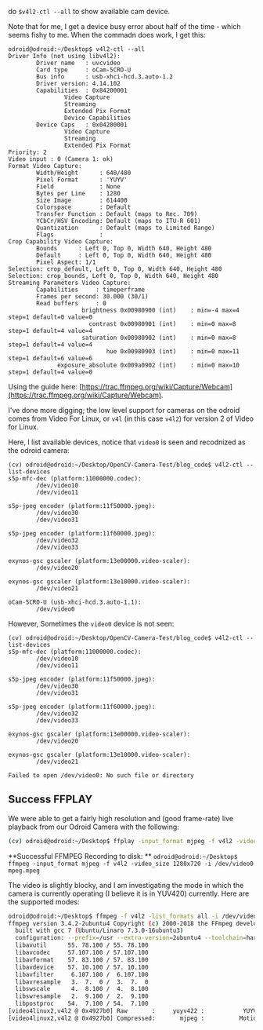 do `$v4l2-ctl --all` to show available cam device.

Note that for me, I get a device busy error about half of the time - which seems fishy to me.  When the commadn does work, I get this:

```
odroid@odroid:~/Desktop$ v4l2-ctl --all
Driver Info (not using libv4l2):
        Driver name   : uvcvideo
        Card type     : oCam-5CRO-U
        Bus info      : usb-xhci-hcd.3.auto-1.2
        Driver version: 4.14.102
        Capabilities  : 0x84200001
                Video Capture
                Streaming
                Extended Pix Format
                Device Capabilities
        Device Caps   : 0x04200001
                Video Capture
                Streaming
                Extended Pix Format
Priority: 2
Video input : 0 (Camera 1: ok)
Format Video Capture:
        Width/Height      : 640/480
        Pixel Format      : 'YUYV'
        Field             : None
        Bytes per Line    : 1280
        Size Image        : 614400
        Colorspace        : Default
        Transfer Function : Default (maps to Rec. 709)
        YCbCr/HSV Encoding: Default (maps to ITU-R 601)
        Quantization      : Default (maps to Limited Range)
        Flags             : 
Crop Capability Video Capture:
        Bounds      : Left 0, Top 0, Width 640, Height 480
        Default     : Left 0, Top 0, Width 640, Height 480
        Pixel Aspect: 1/1
Selection: crop_default, Left 0, Top 0, Width 640, Height 480
Selection: crop_bounds, Left 0, Top 0, Width 640, Height 480
Streaming Parameters Video Capture:
        Capabilities     : timeperframe
        Frames per second: 30.000 (30/1)
        Read buffers     : 0
                     brightness 0x00980900 (int)    : min=-4 max=4 step=1 default=0 value=0
                       contrast 0x00980901 (int)    : min=0 max=8 step=1 default=4 value=4
                     saturation 0x00980902 (int)    : min=0 max=8 step=1 default=4 value=4
                            hue 0x00980903 (int)    : min=0 max=11 step=1 default=6 value=6
              exposure_absolute 0x009a0902 (int)    : min=0 max=10 step=1 default=4 value=0

```


Using the guide here: [https://trac.ffmpeg.org/wiki/Capture/Webcam](https://trac.ffmpeg.org/wiki/Capture/Webcam).

I've done more digging; the low level support for cameras on the odroid comes from Video For Linux, or `v4l` (in this case `v4l2`) for version 2 of Video for Linux.  

Here, I list available devices, notice that `video0` is seen and recodnized as the odroid camera: 

```
(cv) odroid@odroid:~/Desktop/OpenCV-Camera-Test/blog_code$ v4l2-ctl --list-devices
s5p-mfc-dec (platform:11000000.codec):
        /dev/video10
        /dev/video11

s5p-jpeg encoder (platform:11f50000.jpeg):
        /dev/video30
        /dev/video31

s5p-jpeg encoder (platform:11f60000.jpeg):
        /dev/video32
        /dev/video33

exynos-gsc gscaler (platform:13e00000.video-scaler):
        /dev/video20

exynos-gsc gscaler (platform:13e10000.video-scaler):
        /dev/video21

oCam-5CRO-U (usb-xhci-hcd.3.auto-1.1):
        /dev/video0

```

However, Sometimes the `video0` device is not seen: 
```
(cv) odroid@odroid:~/Desktop/OpenCV-Camera-Test/blog_code$ v4l2-ctl --list-devices
s5p-mfc-dec (platform:11000000.codec):
        /dev/video10
        /dev/video11

s5p-jpeg encoder (platform:11f50000.jpeg):
        /dev/video30
        /dev/video31

s5p-jpeg encoder (platform:11f60000.jpeg):
        /dev/video32
        /dev/video33

exynos-gsc gscaler (platform:13e00000.video-scaler):
        /dev/video20

exynos-gsc gscaler (platform:13e10000.video-scaler):
        /dev/video21

Failed to open /dev/video0: No such file or directory
```

## Success FFPLAY
We were able to get a fairly high resolution and (good frame-rate) live playback from our Odroid Camera with the following:

```bash
(cv) odroid@odroid:~/Desktop$ ffplay -input_format mjpeg -f v4l2 -video_size 1280x720 -i /dev/video0
```
**Successful FFMPEG Recording to disk: ** `odroid@odroid:~/Desktop$ ffmpeg -input_format mjpeg -f v4l2 -video_size 1280x720 -i /dev/video0 mpeg.mpeg`

The video is slightly blocky, and I am investigating the mode in which the camera is currently operating (I believe it is in YUV420) currently.  Here are the supported modes:

```bash
odroid@odroid:~/Desktop$ ffmpeg -f v4l2 -list_formats all -i /dev/video0
ffmpeg version 3.4.2-2ubuntu4 Copyright (c) 2000-2018 the FFmpeg developers
  built with gcc 7 (Ubuntu/Linaro 7.3.0-16ubuntu3)
  configuration: --prefix=/usr --extra-version=2ubuntu4 --toolchain=hardened --libdir=/usr/lib/arm-linux-gnueabihf --incdir=/usr/include/arm-linux-gnueabihf --enable-gpl --disable-stripping --enable-avresample --enable-avisynth --enable-gnutls --enable-ladspa --enable-libass --enable-libbluray --enable-libbs2b --enable-libcaca --enable-libcdio --enable-libflite --enable-libfontconfig --enable-libfreetype --enable-libfribidi --enable-libgme --enable-libgsm --enable-libmp3lame --enable-libmysofa --enable-libopenjpeg --enable-libopenmpt --enable-libopus --enable-libpulse --enable-librubberband --enable-librsvg --enable-libshine --enable-libsnappy --enable-libsoxr --enable-libspeex --enable-libssh --enable-libtheora --enable-libtwolame --enable-libvorbis --enable-libvpx --enable-libwavpack --enable-libwebp --enable-libx265 --enable-libxml2 --enable-libxvid --enable-libzmq --enable-libzvbi --enable-omx --enable-openal --enable-opengl --enable-sdl2 --enable-v4l2_m2m --enable-libdc1394 --enable-libdrm --enable-libiec61883 --enable-chromaprint --enable-frei0r --enable-libopencv --enable-libx264 --enable-shared
  libavutil      55. 78.100 / 55. 78.100
  libavcodec     57.107.100 / 57.107.100
  libavformat    57. 83.100 / 57. 83.100
  libavdevice    57. 10.100 / 57. 10.100
  libavfilter     6.107.100 /  6.107.100
  libavresample   3.  7.  0 /  3.  7.  0
  libswscale      4.  8.100 /  4.  8.100
  libswresample   2.  9.100 /  2.  9.100
  libpostproc    54.  7.100 / 54.  7.100
[video4linux2,v4l2 @ 0x4927b0] Raw       :     yuyv422 :           YUYV 4:2:2 : 2592x1944 1920x1080 1280x960 1280x720 640x480 320x240
[video4linux2,v4l2 @ 0x4927b0] Compressed:       mjpeg :          Motion-JPEG : 1920x1080 1280x720 640x480

```
